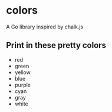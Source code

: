 # colors
A Go library inspired by chalk.js

## Print in these pretty colors
* red
* green
* yellow
* blue
* purple
* cyan
* gray
* white

